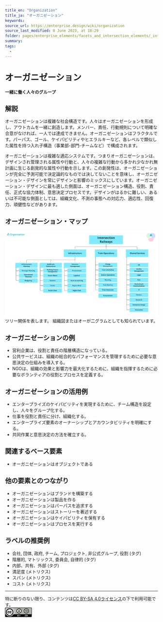 ```yaml
---
title_en: "Organization"
title_ja: "オーガニゼーション"
keywords: 
source_url: https://enterprise.design/wiki/organization
source_last_modified: 8 June 2023, at 18:29
folder: pages/enterprise_elements/facets_and_intersection_elements/_intersection
summary:
tags: 
  - 
---
```

# オーガニゼーション
**一緒に働く人々のグループ**

## 解説
オーガニゼーションは複雑な社会構造です。人々はオーガニゼーションを形成し、アウトカムを一緒に創造します。メンバー、責任、行動規則について明確な合意がなければ、一人では達成できません。オーガニゼーションはフラクタルです。パーパス、ゴール、ケイパビリティやヒエラルキーなど、各レベルで類似した属性を持つ入れ子構造（事業部-部門-チームなど）で構成されます。

オーガニゼーションは複雑な適応システムです。つまりオーガニゼーションは、デザインされ管理される属性や行動と、人々の複雑な行動から多かれ少なかれ無計画に生じる創発的な属性や行動を示します。この創発性は、オーガニゼーションが完全に予測可能で決定論的なものでは決してないことを意味し、オーガニゼーション・デザインを常にデザインと影響のミックスにしています。オーガニゼーション・デザインに最も適した側面は、オーガニゼーション構造、役割、責任、正式な協力体制、意思決定プロセスです。デザインがはるかに難しい、あるいは不可能な側面としては、組織文化、不測の事態への対応力、適応性、回復力、頑健性などがあります。

## オーガニゼーション・マップ
<img src="https://github.com/Yoshiyuki-iasa/EDGY23_ja/blob/main/media/Organisation_ja.jpg?raw=true"><br>
ツリー関係を表します。 組織図またはオーが二グラムとしても知られています。

## オーガニゼーションの例
- 営利企業は、役割と責任の階層構造になっている。
- 公共サービスは、組織の総合的なパフォーマンスを管理するために必要な意思決定の仕組みを導入する。
- NGOは、組織の効果と影響力を最大化するために、組織を指揮するために必要なボランティアの役割とプロセスを定義する。

## オーガニゼーションの活用例
- エンタープライズのケイパビリティを実現するために、チーム構造を設定し、人々をグループ化する。
- 仕事を役割と責任に分け、組織化する。
- エンタープライズ要素のオーナーシップとアカウンタビリティを明確にする。
- 共同作業と意思決定の方法を確立する。

## 関連するベース要素
- オーガニゼーションはオブジェクトである

## 他の要素とのつながり
- オーガニゼーションはブランドを構築する
- オーガニゼーションは製品を作る
- オーガニゼーションはパーパスを追求する
- オーガニゼーションはストーリーを著述する
- オーガニゼーションはケイパビリティを保有する
- オーガニゼーションはプロセスを実行する

## ラベルの推奨例
- 会社, 団体, 政府, チーム, プロジェクト, 非公式グループ, 役割 (タグ)
- 階層的, マトリックス, 委員会, 自律的 (タグ)
- 内部、共有、外部 (タグ)
- 満足度 (メトリクス)
- スパン (メトリクス)
- コスト (メトリクス)

---
特に断りのない限り、コンテンツは[CC BY-SA 4.0ライセンス](./pages/license_ja.md)の下で利用可能です。
<br><a href="./pages/license_ja.md"> <img src="https://github.com/Yoshiyuki-iasa/EDGY23_ja/blob/main/media/cc.png?raw=true" alt="CC logo"></a>
